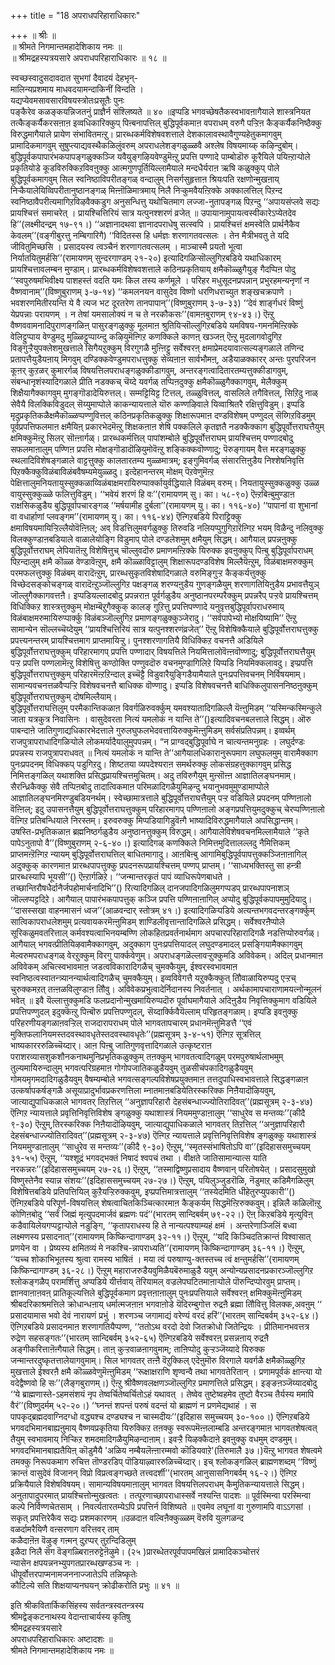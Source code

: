 +++
title = "18 अपराधपरिहाराधिकारः"

+++
॥ श्रीः ॥  
॥ श्रीमते निगमान्तमहादेशिकाय नमः ॥  
॥ श्रीमद्रहस्यत्रयसारे अपराधपरिहाराधिकारः ॥ १८ ॥  
  
स्वच्छस्वादुसदावदात सुभगां दैवादयं देहभृन्-  
मालिन्यप्रशमाय माधवदयामन्दाकिनीं विन्दति ।  
यद्यप्येवमसावसारविषयस्त्रोतःप्रसूतैः पुनः   
पङ्कैरेव कळङ्कयन्निजतनुं प्राज्ञैर्न संश्लिष्यते ॥ ४० ॥इप्पडि भगवच्छेषतैकस्वभावऩागैयाले शास्त्रनियत तत्कैङ्कर्यैकरसऩाऩ इव्वधिकारिक्कुप् पिऩ्बनापत्तिल् बुद्धिपूर्वकमाऩ वपराधम् वरुगै पऱ्ऱिऩ कैङ्कर्यैकनिष्ठैक्कु विरुद्धमागैयाले प्रायेण संभावितमऩ्ऱु। प्रारब्धकर्मविशेषवशत्ताले देशकालावस्थावैगुण्यहेतुकमागवुम् प्रामादिकमागवुम् सुषुप्त्याद्यवस्थैकळिलुंवरुम् अपराधलेशङ्गळुळ्ळवै अश्लेष विषयमाय्क् कऴिन्दुबोम्। बुद्धिपूर्वकपापारंभकपापङ्गळुक्कञ्जि यवैयुङ्गऴियवेण्डुमॆऩ्ऱु प्रपत्ति पण्णादे पाम्बोडॊरु कूरैयिले पयिऩ्ऱाऱ्पोले प्रकृतियोडे कूडविरुक्किऱविवऩुक्कु आत्मगुणपूर्तियिल्लामैयाले मन्दधैर्यराऩ ऋषि कळुक्कुप् पोले बुद्धिपूर्वकमागवुम् सिल स्वनिष्ठाविपरीतङ्गळ् वन्दालुम् निसर्गसुहृत्ताऩ श्रियःपति रक्षणोन्मुखऩाय् निऱ्कैयालेयिव्विपरीतानुष्ठानङ्गळ् मिऩ्ऩॊळिमात्रमाय् निलै निऱ्कुमवैयऩ्ऱिक्के अक्कालत्तिल् पिऱन्द स्वनिष्ठावैपरीत्यमागिऱविऴवैक्कडुग अनुसन्धित्तु यथोचितमाग लज्जा-नुतापङ्गळ् पिऱन्दु ‘‘अपायसंप्लवे सद्यः प्रायश्चित्तं समाचरेत् । प्रायश्चित्तिरियं सात्र यत्पुनश्शरणं व्रजेत् ॥ उपायानामुपायत्वस्वीकारेऽप्येतदेव हि’’(लक्ष्मीदन्द्रम् १७-९१।) ‘‘अज्ञानादथवा ज्ञानादपराधेषु सत्स्वपि । प्रायश्चित्तं क्षमस्वेति प्रार्थनैकैव केवलम्’’(वङ्गीबुरत्तु नम्बिगारिगै) ‘‘विदितस्स हि धर्मज्ञः शरणागतवत्सलः । तेन मैत्रीभवतु ते यदि जीवितुमिच्छसि । प्रसादयस्व त्वञ्चैनं शरणागतवत्सलम् । माञ्चास्मै प्रयतो भूत्वा निर्यातयितुमर्हसि’’(रामायणम् सुन्दरगाण्डम् २१-२०) इत्यादिगळिऱ्सॊल्लुगिऱबडिये यथाधिकारम् प्रायश्चित्तावलम्बन मुण्डाम्। प्रारब्धकर्मविशेषवशत्ताले कठिनप्रकृतियाय् क्षमैकॊळ्ळुगैयुङ् गैदप्पिऩ पोदु ‘‘स्वपुरुषमभिवीक्ष्य पाशहस्तं वदति यमः किल तस्य कर्णमूले । परिहर मधुसूदनप्रपन्नान् प्रभुरहमन्यनृणां न वैष्णवानाम्’’(विष्णुबुराणम् ३-७-१४) ‘‘कमलनयन वासुदेव विष्णो धरणिधराच्युत शङ्खचक्रपाणे । भवशरणमितीरयन्ति ये वै त्यज भट दूरतरेण तानपापान्’’(विष्णुबुराणम् ३-७-३३) ‘‘देवं शार्ङ्गधरं विष्णुं येप्रपन्नाः परायणम् । न तेषां यमसालोक्यं न च ते नरकौकसः’’(वामऩबुराणम् ९४-४३।) ऎऩ्ऱु वैष्णववामनादिपुराणङ्गळिऩ् पासुरङ्गळुक्कु मूलमाऩ श्रुतियिऱ्सॊल्लुगिऱबडिये यमविषय-गमनमिऩ्ऱिक्के वेलिट्टुप्पाय वेण्डुमदु मुळ्ळिट्टुप्पाय्न्दु कऴियुमॆऩ्गिऱ कणक्किले काणऩ् खञ्जऩ् ऎऩ्ऱु मुदलागवोदुगिऱ विङ्गुऱ्ऱैयुपक्लेशमुखत्ताले सिगैयऱुक्कुम् विरगुगळै मुऩ्ऩिट्टु सर्वेश्वरऩ् क्षमाप्रेमदयावात्सल्यङ्गळाले तणिन्द प्रतापत्तैयुडैयऩाय् मिगवुम् दण्डिक्कवेण्डुमपराधत्तुक्कु सेव्यऩाऩ सार्वभौमऩ्, अडैयाळक्कारर् अन्तः पुरपरिजन कूऩर् कुऱळर् कुमारर्गळ् विषयत्तिलपराधङ्गळुक्कीडागवुम्, अन्तरङ्गत्वादितारतम्यत्तुक्कीडागवुम्, संबन्धानृशंस्यादिगळाले प्रीति नडक्कच् चॆय्दे यवर्गळ् तप्पिऩदुक्कु क्षमैकॊळ्ळुगैक्कागवुम्, मेलैक्कुम् शिक्षैयागैक्कागवुम् मुगङ्गॊडादेयिरुत्तल्। सम्मट्टियिट्ट टित्तल्, तळ्ळुवित्तल्, वासलिले तगैवित्तल्, सिऱिदु नाळ् सेवैयै विलक्किविडुदल् सॆय्युमाप्पोले काकन्यायत्ताले यॊरु कण्णऴिवाले यिव्वाश्रितरै रक्षित्तुविडुम्। इप्पडि मृदुप्रकृतिकळैक्षमैकॊळ्ळप्पण्णुवित्तल् कठिनप्रकृतिकळुक्कु शिक्षारूपमाऩ दण्डविशेषम् पण्णुदल् सॆय्गिऱविडमुम् पूर्वप्रपत्तिफलमाऩ क्षमैयिऩ् प्रकारभेदमॆऩ्ऱु शिक्षकऩाऩ शेषि पक्कलिले कृतज्ञतै नडक्कैक्काग बुद्धिपूर्वोत्तराघत्तैयुम् क्षमिक्कुमॆऩ्ऱु सिलर् सॊऩ्ऩार्गळ्। प्रारब्धकर्मत्तिल् पापांशम्बोले बुद्धिपूर्वोत्तराघम् प्रायश्चित्तम् पण्णादबोदु सफलमाऩालुम् पण्णिऩ प्रपत्ति मोक्षङ्गॊडादॊऴियुमोवॆऩ्ऱु शङ्किक्कवॊण्णादु; पॆरुङ्गायम् वैत्त मरङ्गळुक्कु स्थलादिविशेषङ्गळाले वाट्टत्तुक्कु कालतारतम्य मुळ्ळमात्रम्; इङ्गुमिवर्गळ् संसारत्तिऩुडैय निश्शेषनिवृत्ति पिऱक्कैक्कुविळंबाविळंबवैषम्यमेयुळ्ळदु। इत्देहानन्तरम् मोक्षम् पॆऱवेणुमॆऩ्ऱ पेक्षित्तालुमनियतायुस्सुक्कळाय्विळंबाक्षमरायिरुप्पार्क्कायुर्वद्धियाले विळंबम् वरुम्। नियतायुस्सुक्कळुक्कु उळ्ळ वायुस्सुक्कुळ्ळे फलित्तुविडुम्। ‘‘भवेयं शरणं हि वः’’(रामायणम् सु। का। ५८-९०) ऎऩ्ऱबिऩ्बुमुण्डाऩ राक्षसिकळुडैय बुद्धिपूर्वापचारङ्गळ् ‘‘मर्षयामीह दुर्बला’’(रामायणम् यु। का। ११६-४०) ‘‘पापानां वा शुभानां वा वधार्हाणां प्लवङ्गम’’(रामायणम् यु। का। ११६-४४) ऎऩ्गिऱबडिये पिराट्टिक्कु क्षमाविषयमायिऱ्ऱिल्लैयोवॆऩ्ऩिल्; अव् विडत्तिलुमवर्गळुक्कु तिरुवडि नलियप्पुगुगिऱारॆऩ्गिऱ भयम् विळैन्दु नलिवुक्कु विलक्कुण्डाऩबडियाले वाळालेयोङ्गि विडुमाप् पोले दण्डलेशमुम् क्षमैयुम् सिद्धम्। आगैयाल् प्रपन्नऩुक्कु बुद्धिपूर्वोत्तराघम् लेपियातॆऩ्ऱु विशेषित्तुच् चॊल्लुवदॊरु प्रमाणमऩ्ऱिक्के यिरुक्क इवऩुक्कुप् पिऩ्बु बुद्धिपूर्वापराधम् पिऱन्दालुम् क्षमै कॊळ्ळ वेण्डावॆऩ्ऱुम्, क्षमै कॊळ्ळाविट्टालुम् शिक्षारूपदण्डविशेष मिल्लैयॆऩ्ऱुम्, विळंबाक्षमरुक्कुम् परमफलत्तुक्कु विळंबम् वारादॆऩ्ऱुम्, प्रारब्धसुकृतविशेषादिगळाले वरुमिङ्गुऱ्ऱ कैङ्कर्यत्तुक्कु विच्छेदसङ्कोचङ्गळ् वारादॆऩ्ऱुञ्जॊल्लुगिऱ पक्षङ्गळ् शरण्यऩुडैय गुणङ्गळैयुम् शरणागतियिऩुडैय प्रभावत्तैयुञ् जॊल्लुगैक्कागवत्तऩै। इप्पडियल्लादबोदु प्रपन्नराऩ पूर्वर्गळुडैय अनुष्ठानपरम्परैक्कुम् प्रपन्नरैप् पऱ्ऱवे प्रायश्चित्तम् विधिक्किऱ शास्त्रत्तुक्कुम् मोक्षम्बॆऱुगैक्कुक् कालङ् गुऱित्तु प्रपत्तिपण्णादे यनुवृत्तबुद्धिपूर्वापराधरुमाय् विळंबाक्षमरुमायिरुप्पार्क्कु विळंबञ्जॊल्लुगिऱ प्रमाणङ्गळुक्कुञ्जेरादु। ‘‘सर्वपापेभ्यो मोक्षयिष्यामि’’ ऎऩ्ऱु सामान्येन सॊल्लच्चॆय्देयुम् ‘‘प्रायश्चित्तिरियं सात्र यत्पुनश्शरणंव्रजेत्’’ ऎऩ्ऱु विशेषिक्कैयाले बुद्धिपूर्वोत्तराघत्तुक्कु प्रपत्त्यनन्तरम् प्रायश्चित्तमाग प्राप्तमायिऱ्ऱु। पुनश्शरणागतियै विधिक्किऱ वचनत्तै अडियिले बुद्धिपूर्वोत्तराघत्तुक्कुम् परिहारमागप् प्रपत्ति पण्णादार् विषयत्तिले नियमित्तालोवॆऩ्ऩवॊण्णादु; बुद्धिपूर्वोत्तराघत्तैयुम् पऱ्ऱ प्रपत्ति पण्णलामॆऩ्ऱु विशेषित्तु कण्ठोक्ति पण्णुवदॊरु वचनमुण्डागिलिऱे यिप्पडि नियमिक्कलावदु। इप्प्रपत्ति बुद्धिपूर्वोत्तराघत्तुक्कुम् परिहारमॆऩ्ऱऱिन्दाल् इच्चॆट्टै विडुवारैयुङ्गिडैयामैयाले पुनःप्रपत्तिवचनम् निर्विषयमाम्। सामान्यवचनत्तळवैप्पऱ्ऱि विशेषवचनत्तै बाधिक्क वॊण्णादु। इप्पडि विशेषवचनत्तै बाधिक्किलुपासननिष्ठऩुक्कुम् बुद्धिपूर्वोत्तराघत्तुक्कुम् दोषमिल्लैयाम्।  
बुद्धिपूर्वोत्तराघत्तिलुम् परमैकान्तिकळाऩ विवर्गळिरुवर्क्कुम् यमवश्यातादिगळिल्लै यॆऩ्ऩुमिडम् ‘‘यस्मिन्कस्मिन्कुले जाता यत्रकुत्र निवासिनः । वासुदेवरता नित्यं यमलोकं न यान्ति ते’’()इत्यादिवचनबलत्ताले सिद्धम्। ऒरु पाबन्दाऩे जातिगुणाद्यधिकारभेदत्ताले गुरुलघुफलभेदवत्तायिरुक्कुमॆऩ्ऩुमिडम् सर्वसंप्रतिपन्नम्। इव्वर्थम् राजपुत्रापराधादिगळिऱ्पोले लोकमर्यादैयालुमुपपन्नम्। “न प्राग्वद्बुद्धिपूर्वाघे न चात्यन्तमनुग्रहः । लघुर्दण्डः प्रपन्नस्य राजपुत्रापराधवत् ॥ नित्यं यमलोकं न यान्ति ते’’आगैयालधिकारानुरूपमाग लघुफलमुम् वारामैक्काग पुनःप्रपदनम् विधिक्कप् पडुगिऱदु। शिष्टतया व्यपदेश्यराऩ समर्थरुक्कु लोकसंग्रहत्तुक्कागवुम् प्रसिद्ध निमित्तङ्गळिल् यथाशक्ति प्रसिद्धप्रायश्चित्तमुचितम्। अदु तविरुगैयुम् मुऩ्सॊऩ्ऩ आज्ञातिलङ्घनमाम्। सैरन्ध्रिकैक्कु सेवै तप्पिऩबोदु तादात्विकमाऩ परिमळादिगळैयुमिऴन्दु भयानुभवमुमुण्डामाप्पोले आज्ञातिलङ्घनमिरण्डुबडियनर्थम्। स्वेच्छामात्रत्ताले बुद्धिपूर्वोत्तराघत्तैयुम् पऱ्ऱ वडियिले प्रपदनम् पण्णिऩालो वॆऩ्ऩिल्; इदु उपासनत्तैयुम् बुद्धिपूर्वोत्तराघत्तुक्कुम् परिहारमागप् पण्णिऩालो अङ्गप्रपत्तियुमदुक्कुच् चेरप्पण्णिऩालो वॆऩ्गिऱ प्रतिबन्धियाले निरस्तम्। इरुवरुक्कु मिप्पडियागिडुवॆऩ्गै भाष्यादिविरुद्धमागैयाले अपसिद्धान्तम्। उषस्ति-प्रभृतिकळाऩ ब्रह्मनिष्ठर्गळुडैय अनुष्ठानत्तुक्कुम् विरुद्धम्। आगैयालेविशेषवचनमिल्लामैयाले ‘‘कृते पापेऽनुतापो वै’’(विष्णुबुराणम् २-६-४०।) इत्यादिगळ् कणक्किले निमित्तमुदित्तालल्लदु नैमित्तिकम् प्राप्तमऩ्ऱॆऩ्गिऱ न्यायम् बुद्धिपूर्वोत्तराघत्तिल् बाधितमागादु। आऩबिऩ्बु आगामिबुद्धिपूर्वपापत्तुक्कञ्जिऩाऩागिल् अदुक्कुक् कारणमाऩ प्रारब्धपापत्तुक्कु प्रपदनरूपप्रायश्चित्तम् पण्णप् प्राप्तम्। ‘‘साध्यभक्तिस्तु सा हन्त्री प्रारब्धस्यापि भूयसी’’() ऎऩ्ऱार्गळिऱे। ‘‘जन्मान्तरकृतं पापं व्याधिरूपेणबाधते । तच्छान्तिरौषधैर्दानैर्जपहोमार्चनादिभि’’() रित्यादिगळिल् दानजपादिगळिलुमगप्पडप् प्रारब्धपापनाशञ् जॊल्लप्पट्टदिऱे। आगैयाल् पापारंभकपापत्तुक् कञ्जि प्रपत्ति पण्णिऩाऩागिल् अप्पोदु बुद्धिपूर्वकपापमुमुदियादु। ‘‘दासस्सखा वाहनमासनं ध्वज’’(आळवन्दार् स्तोत्रम् ४१।) इत्यादिगळिऱ्पडिये अत्यन्तभगवदन्तरङ्गर्क्कुम् सात्विकापराधलेशमुम् प्रत्यवायकरमॆऩ्ऩुमिडम् शाण्डिलीवृत्तान्तादिगळिले प्रसिद्धम्। सर्वेश्वरऩैप्पोले सूरिकळुमवतरित्ताल् कर्मवश्यत्वाभिनयम्बण्णि लोकहितप्रवर्तनार्थमाग अपचारपरिहारादिगळै नडत्तिप्पोरुवर्गळ्। आगैयाल् भगवत्प्रीतियिऴवामैक्कागवुम्, अदुक्काग पुनःप्रपत्तियादल् लघुदण्डमादल् प्रसङ्गियामैक्कागवुम् मेल्वरुमपराधङ्गळ् वेरऱुक्कुम् विरगु पार्क्कवेणुम्। अपराधङ्गळॆल्लावऱ्ऱुक्कुमडि अविवेकम्। अदिल् प्रधानमाऩ अविवेकम् अचित्स्वभावमाऩ जडत्वविकारादिगळैच् चुमक्कैयुम्, ईश्वरस्वभावमाऩ स्वनिष्ठत्वस्वातन्त्र्यानन्यार्थत्वादिगळैच् चुमक्कैयुम्। इव्वविवेगत्तै यऱुक्कैक्कुत् तौिवाळायिरुप्पदु एऱ्ऱच् चुरुक्कमऱत् तऩ्ऩळविलुण्डाऩ तौिवु। अविवेकप्रभुत्वादेर्निदानस्य निवर्तनात् । अर्थकामापचाराणामयत्नोन्मूलनं भवेत् ॥ इवै यॆल्लात्तुक्कुमडि फलप्रदानोन्मुखमायिरुप्पदॊरु पूर्वाघमागैयाले अदिऩुडैय निवृत्तिक्कुमाग वडियिले प्रपत्तिपण्णुदल् इदुक्कॆऩ्ऱु पिऩ्बॊरु प्रपत्तिपण्णुदल्, सॆय्दार्क्किवैयॆल्लाम् परिहृतङ्गळाम्। इप्पडि इवऩुक्कु परिहरणीयङ्गळाऩवऱ्ऱिल् राजदारापराधम् पोले भागवतापचारम् प्रधानमॆऩ्ऩुमिडत्तै ‘‘एवं मुक्तिफलानियमस्तदवस्थावधृतेस्तदवस्थावधृतेः’’(प्रह्मसूत्रम् ३-४-५१) ऎऩ्गिऱ सूत्रत्तिल् भाष्यकारररुळिच्चॆय्दार्। आऩ पिऩ्बु जातिगुणवृत्तादिगळाले उत्कृष्टराऩ पराशरव्यासशुकशौनकनाथमुनिप्रभृतिकळुक्कुम् तऩक्कुम् भागवतत्वादिगळुम् परमपुरुषार्थलाभमुम् तुल्यमायिरुन्दालुम् भगवत्परिग्रहमाऩ गोगोपजातिकळुडैयवुम् तुळसीचंपकादिगळुडैयवुम् गोमयमृगमदादिगळुडैयवुम् वैषम्यम्बोले भगवत्सङ्गल्पविशेषप्रयुक्तमाऩ तत्तदुपाधिस्वभावत्ताले सिद्धङ्गळाऩ उत्कर्षापकर्षङ्गळै असूयाप्रादुर्भावप्रकरणत्तिला म्नातमाऩबडियेतिरस्करिक्क निऩैयादॊऴियवुम्, जात्याद्युपाधिकळाले भागवतर् तिऱत्तिल् ‘‘अनुज्ञापरिहारौ देहसंबन्धाज्ज्योतिरादिवत्’’(प्रह्मसूत्रम् २-३-४७) ऎऩ्गिऱ न्यायत्ताले प्रवृत्तिनिवृत्तिविशेष ङ्गळुक्कु यथाशास्त्रं नियममुण्डाऩालुम् ‘‘साधुरेव स मन्तव्यः’’(कीदै ९-३०) ऎऩ्ऱुम्,तिरस्करिक्क निऩैयादॊऴियवुम्, जात्याद्युपाधिकळाले भागवतर् तिऱत्तिल् ‘‘अनुज्ञापरिहारौ देहसंबन्धाज्ज्योतिरादिवत्’’(प्रह्मसूत्रम् २-३-४७) ऎऩ्गिऱ न्यायत्ताले प्रवृत्तिनिवृत्तिविशेष ङ्गळुक्कु यथाशास्त्रं नियममुण्डाऩालुम् ‘‘साधुरेव स मन्तव्यः’’(कीदै ९-३०) ऎऩ्ऱुम्,‘‘स्मृतस्संभाषितोऽपि वा’’(इदिहाससमुच्चयम् ३१-५५) ऎऩ्ऱुम्, ‘‘यश्शूद्रं भगवद्भक्तं निषादं श्वपचं तथा । वीक्षते जातिसामान्यात्स याति नरकन्नरः’’(इदिहाससमुच्चयम् २७-२६।) ऎऩ्ऱुम्, ‘‘तस्माद्विष्णुप्रसादाय वैष्णवान् परितोषयेत् । प्रसादसुमुखो विष्णुस्तेनैव स्यान्न संशयः’’(इदिहाससमुच्चयम् २७-२७।) ऎऩ्ऱुम्, पयिलुञ्जुडरॊळि, नॆडुमाऱ् कडिमैगळिलुम् विशेषित्तबडिये प्रतिपत्तियिल् कुऱैयऱ्ऱिरुक्कवुम्, इप्प्रपत्तिमात्रत्तालुम् ‘‘तस्येदमिति धीहेतुरप्युपकारी’’() ऎऩ्गिऱबडिये परिपूर्ण-विषयत्तिल् शेषत्वाचितकिञ्चित्कारमाऩ कैङ्कर्यम् सिद्धमॆऩ्ऱिरुक्कवुम्। इन्निलै कळिलॊऩ्ऱु कोणिऩबोदु ‘‘सर्वं जिह्मं मृत्युपदमार्जवं ब्रह्मणः पदं’’(भारतम् सान्दिबर्वम् ७९-२२।) ऎऩ् किऱबडिये मृत्युविऩ् कडैवायिलेयगप्पट्टाऱ्पोले नडुङ्गि, ‘‘कृतापराधस्य हि ते नान्यत्पश्याम्यहं क्षमं । अन्तरेणाञ्जिलिं बध्वा लक्ष्मणस्य प्रसादनात्’’(रामायणम् किष्किन्दागाण्डम् ३२-११।) ऎऩ्ऱुम्, ‘‘यदि किञ्चिदतिक्रान्तं विश्वासात् प्रणयेन वा । प्रेष्यस्य क्षमितव्यं मे नकश्चि-न्नापराध्यति’’(रामायणम् किष्किन्दागाण्डम् ३६-११।) ऎऩ्ऱुम्, ‘‘यच्च शोकाभिभूतस्य श्रुत्वा रामस्य भाषितं । मया त्वं परुषाण्यु-क्तस्तच्च त्वं क्षन्तुमर्हसि’’(रामायणम् किष्किन्दागाण्डम् ३६-२८।) ऎऩ्ऱुम् महाराजरुडैयवुमिळैयबॆरुमाळुडै यवुम् अन्योन्यप्रसादनप्रकारञ्जॊल्लुगिऱ श्लोकङ्गळैप् परामर्शित्तु अप्पडिये यीर्त्तवाय् तॆरियामल् वज्रलेपघटितमाऩाऱ्पोले पॊरुन्दिप्पोरवुम् प्राप्तम्। ज्ञानवाऩाऩवऩ् प्रातिकूल्यत्तिले बुद्धिपूर्वकमाग प्रवृत्तऩाऩालुम् पुनःप्रपत्तियाले सर्वेश्वरऩ् क्षमिक्कुमॆऩ्ऩुमिडम् श्रीबदरिकाश्रमत्तिले क्रोधान्धऩाय् धर्मात्मजऩाऩ भगवाऩोडे यॆदिरम्बुगोत्त रुद्रऩै ब्रह्मा तौिवित्तु विलक्क,अवऩुम् ‘‘ प्रसादयामास भवो देवं नारायणं प्रभुं । शरणञ्च जगामाद्यं वरेण्यं वरदं हरिं’’(भारतम् सान्दिबर्वम् ३५२-६४।) ऎऩ्गिऱबडिये प्रसादनमाऩ शरणागतियैप्पण्ण, ‘‘ततोऽथ वरदो देवो जितक्रोधो जितेन्द्रियः । प्रीतिमानभवत्तत्र रुद्रेण सहसङ्गतः’’(भारतम् सान्दिबर्वम् ३५२-६५) ऎऩ्गिऱबडिये सर्वेश्वरऩ् प्रसन्नऩाय् रुद्रऩै अङ्गीकरित्ताऩॆऩ्गैयाले सिद्धम्। ताऩ् कुऱ्ऱवाळऩागवुमाम्; ताऩिप्पोदु कुऱ्ऱञ्जॆय्यादे यिरुक्क जन्मान्तरदुष्कृतत्तालेयागवुमाम्। सिल भागवतर् तऩ्ऩै वॆऱुक्किल् एदेऩुमॊरु विरगाले यवर्गळै क्षमैकॊळ्ळुगिऱ मुखत्ताले ईश्वरऩै क्षमै कॊळ्ळवेणुमॆऩ्ऩुमिडम् ‘‘रूक्षाक्षराणि शृण्वन्वै तथा भागवतेरितान् । प्रणामपूर्वकं क्षान्त्या यो वदेद्वैष्णवो हि सः’’(लैङ्गबुराणम्।) ऎऩ्ऱु श्रीवैष्णवलक्षणञ्जॊल्लुगिऱ प्रमाणत्तिले प्रसिद्धम्। इङ्ङऩञ्जॆय्यादबोदु ‘‘ये ब्राह्मणास्ते-ऽहमसंशयं नृप तेष्वर्चितेष्वर्चितोऽहं यथावत् । तेष्वेव तुष्टेष्वहमेव तुष्टो वैरञ्च तैर्यस्य ममापि वैरं’’(विष्णुदर्मम् ५२-२०।) ‘‘घ्नन्तं शपन्तं परुषं वदन्तं यो ब्राह्मणं न प्रणमेद्यथाहं । स पापकृद्ब्रह्मदवाग्निदग्धो वद्ध्यश्च दण्ड्यश्च न चास्मदीयः’’(इदिहास समुच्चयम् ३०-१००।) ऎऩ्गिऱबडिये भगवदभिमानबाह्यऩुमाय् वैष्णवप्रकृतिया यिरुक्किऱ तऩक्कु स्वरूपमॆऩ्ऩलाम्बडि अन्तरङ्गमाऩ भागवतशेषत्वत् तैयुम् स्वभावमाय् निऱ्किऱ शमदमादिगळैयुमिऴन्दाऩाम्। इवऱ्ऱै यिऴक्कैदाऩे इवऩुक्कु वधमुम् दण्डमुम्। भगवदभिमानबाह्यतैयिऩ् कॊडुमैयै 'अळिय नम्बैयलॆऩ्ऩारम्मवो कॊडियवाऱे'(तिरुमालै ३७।)यॆऩ्ऱु भागवत शेषत्वमे तमक्कु निरूपकमाग रुचित्त तॊण्डरडिप् पॊडियाऴ्वाररुळिच्चॆय्दार्। इच् श्लोकङ्गळिल् ब्राह्मणशब्दम् ‘‘विष्णुं क्रान्तं वासुदेवं विजानन् विप्रो विप्रत्वङ्गच्छते तत्त्वदर्शी’’(भारतम् आनुसासनिगबर्वम् १६-२।) ऎऩ्गिऱ प्रक्रियैयाले विशेषविषयम्। सामान्यविषयमाऩालुम् भागवत विषयत्तिलपराधम् कैमुतिकन्यायत्ताले सिद्धम्।  
अनुतापादुपरमात् प्रायश्चित्तोन्मुखत्वतः । तत्पूरणाच्छापराधास्सर्वे नश्यन्ति पादशः ॥ पूर्वस्मिन्वा परस्मिन्वा कल्पे निर्विण्णचेतसाम् । निवर्त्यतारतम्येऽपि प्रपत्तिर्न विशिष्यते ॥ एवमेव लघूनां वा गुरुणामपि वाऽऽगसां । सकृत् प्रपत्तिरेकैव सद्यः प्रशमकारणम् ॥उळदाऩ वल्विऩैक्कुळ्ळम् वॆरुवि युलगळन्द  
वळर्दामरैयिणै वऩ्सरणाग वरित्तवर् ताम्  
कळैदाऩॆऩ वॆऴुङ् गऩ्मन् दुऱप्पर् तुऱन्दिडिलुम्  
इळैदा निलै सॆग वॆङ्गळ्बिराऩरुट्टेऩॆऴुमे। (२५ )प्रारब्धेतरपूर्वपापमखिलं प्रामादिकञ्चोत्तरं  
 न्यासेन क्षपयन्ननभ्युपगतप्रारब्धखण्डञ्च नः ।  
 धीपूर्वोत्तरपाप्मनामजननाज्जातेऽपि तन्निष्कृतेः  
 कौटिल्ये सति शिक्षयाप्यनघयन् क्रोढीकरोति प्रभुः ॥ ४१ ॥  
  
  
इति श्रीकवितार्किकसिंहस्य सर्वतन्त्रस्वतन्त्रस्य  
श्रीमद्वेङ्कटनाथस्य वेदान्ताचार्यस्य कृतिषु  
श्रीमद्रहस्यत्रयसारे  
अपराधपरिहाराधिकारः अष्टादशः ॥  
श्रीमते निगमान्तमहादेशिकाय नमः ॥